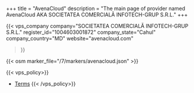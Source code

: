 +++
title = "AvenaCloud"
description = "The main page of provider named AvenaCloud AKA SOCIETATEA COMERCIALĂ INFOTECH-GRUP S.R.L."
+++

{{< vps_company
company="SOCIETATEA COMERCIALĂ INFOTECH-GRUP S.R.L."
register_id="1004603001872"
company_state="Cahul"
company_country="MD"
website="avenacloud.com"
>}}

{{< osm marker_file="/7/markers/avenacloud.json" >}}

{{< vps_policy>}}
* [Terms](https://avenacloud.com/terms-of-service/)
{{< /vps_policy>}}
